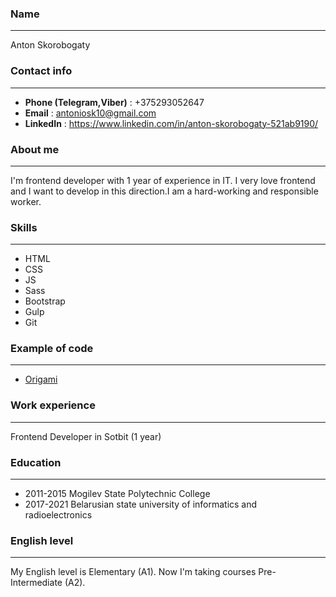 ### Name
---
Anton Skorobogaty
### Contact info
---
* **Phone (Telegram,Viber)** : +375293052647
* **Email** : antoniosk10@gmail.com
* **LinkedIn** : https://www.linkedin.com/in/anton-skorobogaty-521ab9190/

### About me
---
I'm frontend developer with 1 year of experience in IT. I very love frontend and I want to develop in this direction.I am a hard-working and responsible worker.
### Skills
---
* HTML
* CSS
* JS
* Sass
* Bootstrap
* Gulp
* Git
### Example of code
---
* [Origami](https://github.com/antoniosk10/Origami)
### Work experience
---
Frontend Developer in Sotbit (1 year)
### Education 
---
* 2011-2015
Mogilev State Polytechnic College
* 2017-2021
Belarusian state university of informatics and radioelectronics
### English level
---
My English level is Elementary (A1). Now I'm taking courses Pre-Intermediate (A2).
